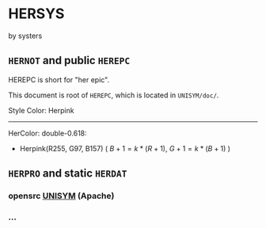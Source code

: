 
# HERSYS 

by systers

## `HERNOT` and public `HEREPC`

HEREPC is short for "her epic".

This document is root of `HEREPC`, which is located in `UNISYM/doc/`.

Style Color: Herpink

---

HerColor: double-0.618:
- Herpink(R255, G97, B157) ( $B+1=k*(R+1)$, $G+1=k*(B+1)$ )

## `HERPRO` and static `HERDAT`

### opensrc **[UNISYM](./www.unisym.org/en/2-Modules.md)** (Apache)

### ...

